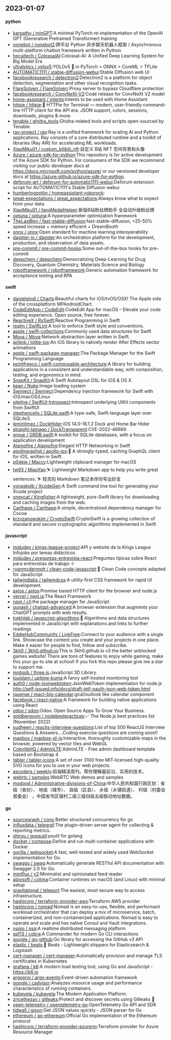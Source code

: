 ## 2023-01-07

#### python
* [karpathy / minGPT](https://github.com/karpathy/minGPT):A minimal PyTorch re-implementation of the OpenAI GPT (Generative Pretrained Transformer) training
* [nonebot / nonebot2](https://github.com/nonebot/nonebot2):跨平台 Python 异步聊天机器人框架 / Asynchronous multi-platform chatbot framework written in Python
* [hpcaitech / ColossalAI](https://github.com/hpcaitech/ColossalAI):Colossal-AI: A Unified Deep Learning System for Big Model Era
* [ultralytics / yolov5](https://github.com/ultralytics/yolov5):YOLOv5
🚀
in PyTorch > ONNX > CoreML > TFLite
* [AUTOMATIC1111 / stable-diffusion-webui](https://github.com/AUTOMATIC1111/stable-diffusion-webui):Stable Diffusion web UI
* [facebookresearch / detectron2](https://github.com/facebookresearch/detectron2):Detectron2 is a platform for object detection, segmentation and other visual recognition tasks.
* [FlareSolverr / FlareSolverr](https://github.com/FlareSolverr/FlareSolverr):Proxy server to bypass Cloudflare protection
* [facebookresearch / ConvNeXt-V2](https://github.com/facebookresearch/ConvNeXt-V2):Code release for ConvNeXt V2 model
* [home-assistant / intents](https://github.com/home-assistant/intents):Intents to be used with Home Assistant
* [httpie / httpie](https://github.com/httpie/httpie):🥧
HTTPie for Terminal — modern, user-friendly command-line HTTP client for the API era. JSON support, colors, sessions, downloads, plugins & more.
* [tenable / ghidra_tools](https://github.com/tenable/ghidra_tools):Ghidra-related tools and scripts open-sourced by Tenable.
* [ray-project / ray](https://github.com/ray-project/ray):Ray is a unified framework for scaling AI and Python applications. Ray consists of a core distributed runtime and a toolkit of libraries (Ray AIR) for accelerating ML workloads.
* [XiaoMiku01 / custom_bilibili_nft](https://github.com/XiaoMiku01/custom_bilibili_nft):自定义 B站 NFT 空间背景和头像
* [Azure / azure-sdk-for-python](https://github.com/Azure/azure-sdk-for-python):This repository is for active development of the Azure SDK for Python. For consumers of the SDK we recommend visiting our public developer docs at https://docs.microsoft.com/python/azure/ or our versioned developer docs at https://azure.github.io/azure-sdk-for-python.
* [deforum-art / deforum-for-automatic1111-webui](https://github.com/deforum-art/deforum-for-automatic1111-webui):Deforum extension script for AUTOMATIC1111's Stable Diffusion webui
* [humbertogontijo / homeassistant-roborock](https://github.com/humbertogontijo/homeassistant-roborock):
* [great-expectations / great_expectations](https://github.com/great-expectations/great_expectations):Always know what to expect from your data.
* [XiaoMiku01 / fansMedalHelper](https://github.com/XiaoMiku01/fansMedalHelper):新版B站粉丝牌助手 全自动升级粉丝牌
* [optuna / optuna](https://github.com/optuna/optuna):A hyperparameter optimization framework
* [TheLastBen / fast-stable-diffusion](https://github.com/TheLastBen/fast-stable-diffusion):fast-stable-diffusion, +25-50% speed increase + memory efficient + DreamBooth
* [onnx / onnx](https://github.com/onnx/onnx):Open standard for machine learning interoperability
* [dagster-io / dagster](https://github.com/dagster-io/dagster):An orchestration platform for the development, production, and observation of data assets.
* [pre-commit / pre-commit-hooks](https://github.com/pre-commit/pre-commit-hooks):Some out-of-the-box hooks for pre-commit
* [deepchem / deepchem](https://github.com/deepchem/deepchem):Democratizing Deep-Learning for Drug Discovery, Quantum Chemistry, Materials Science and Biology
* [robotframework / robotframework](https://github.com/robotframework/robotframework):Generic automation framework for acceptance testing and RPA

#### swift
* [danielgindi / Charts](https://github.com/danielgindi/Charts):Beautiful charts for iOS/tvOS/OSX! The Apple side of the crossplatform MPAndroidChart.
* [CodeEditApp / CodeEdit](https://github.com/CodeEditApp/CodeEdit):CodeEdit App for macOS – Elevate your code editing experience. Open source, free forever.
* [ReactiveX / RxSwift](https://github.com/ReactiveX/RxSwift):Reactive Programming in Swift
* [realm / SwiftLint](https://github.com/realm/SwiftLint):A tool to enforce Swift style and conventions.
* [apple / swift-collections](https://github.com/apple/swift-collections):Commonly used data structures for Swift
* [Moya / Moya](https://github.com/Moya/Moya):Network abstraction layer written in Swift.
* [airbnb / lottie-ios](https://github.com/airbnb/lottie-ios):An iOS library to natively render After Effects vector animations
* [apple / swift-package-manager](https://github.com/apple/swift-package-manager):The Package Manager for the Swift Programming Language
* [pointfreeco / swift-composable-architecture](https://github.com/pointfreeco/swift-composable-architecture):A library for building applications in a consistent and understandable way, with composition, testing, and ergonomics in mind.
* [SnapKit / SnapKit](https://github.com/SnapKit/SnapKit):A Swift Autolayout DSL for iOS & OS X
* [kean / Nuke](https://github.com/kean/Nuke):Image loading system
* [Swinject / Swinject](https://github.com/Swinject/Swinject):Dependency injection framework for Swift with iOS/macOS/Linux
* [siteline / SwiftUI-Introspect](https://github.com/siteline/SwiftUI-Introspect):Introspect underlying UIKit components from SwiftUI
* [stephencelis / SQLite.swift](https://github.com/stephencelis/SQLite.swift):A type-safe, Swift-language layer over SQLite3.
* [leminlimez / DockHider](https://github.com/leminlimez/DockHider):iOS 14.0-16.1.2 Dock and Home Bar Hider
* [straight-tamago / DockTransparent](https://github.com/straight-tamago/DockTransparent):CVE-2022-46689
* [groue / GRDB.swift](https://github.com/groue/GRDB.swift):A toolkit for SQLite databases, with a focus on application development
* [Alamofire / Alamofire](https://github.com/Alamofire/Alamofire):Elegant HTTP Networking in Swift
* [apollographql / apollo-ios](https://github.com/apollographql/apollo-ios):📱
A strongly-typed, caching GraphQL client for iOS, written in Swift.
* [p0deje / Maccy](https://github.com/p0deje/Maccy):Lightweight clipboard manager for macOS
* [tw93 / MiaoYan](https://github.com/tw93/MiaoYan):⛷
Lightweight Markdown app to help you write great sentences.
⛷
轻灵的 Markdown 笔记本伴你写出妙言
* [yonaskolb / XcodeGen](https://github.com/yonaskolb/XcodeGen):A Swift command line tool for generating your Xcode project
* [onevcat / Kingfisher](https://github.com/onevcat/Kingfisher):A lightweight, pure-Swift library for downloading and caching images from the web.
* [Carthage / Carthage](https://github.com/Carthage/Carthage):A simple, decentralized dependency manager for Cocoa
* [krzyzanowskim / CryptoSwift](https://github.com/krzyzanowskim/CryptoSwift):CryptoSwift is a growing collection of standard and secure cryptographic algorithms implemented in Swift

#### javascript
* [midudev / kings-league-project](https://github.com/midudev/kings-league-project):API y website de la Kings League Infojobs por temas didácticos
* [midudev / preguntas-entrevista-react](https://github.com/midudev/preguntas-entrevista-react):Preguntas típicas sobre React para entrevistas de trabajo
⚛️
* [ryanmcdermott / clean-code-javascript](https://github.com/ryanmcdermott/clean-code-javascript):🛁
Clean Code concepts adapted for JavaScript
* [tailwindlabs / tailwindcss](https://github.com/tailwindlabs/tailwindcss):A utility-first CSS framework for rapid UI development.
* [axios / axios](https://github.com/axios/axios):Promise based HTTP client for the browser and node.js
* [vercel / next.js](https://github.com/vercel/next.js):The React Framework
* [npm / cli](https://github.com/npm/cli):the package manager for JavaScript
* [qunash / chatgpt-advanced](https://github.com/qunash/chatgpt-advanced):A browser extension that augments your ChatGPT prompts with web results.
* [trekhleb / javascript-algorithms](https://github.com/trekhleb/javascript-algorithms):📝
Algorithms and data structures implemented in JavaScript with explanations and links to further readings
* [EddieHubCommunity / LinkFree](https://github.com/EddieHubCommunity/LinkFree):Connect to your audience with a single link. Showcase the content you create and your projects in one place. Make it easier for people to find, follow and subscribe.
* [3kh0 / 3kh0.github.io](https://github.com/3kh0/3kh0.github.io):This is 3kh0.github.io v3 the better unblocked games website! There are tons of features to enjoy while gaming, make this your go-to site at school! If you fork this repo please give me a star to support me.
* [mrdoob / three.js](https://github.com/mrdoob/three.js):JavaScript 3D Library.
* [louislam / uptime-kuma](https://github.com/louislam/uptime-kuma):A fancy self-hosted monitoring tool
* [auth0 / node-jsonwebtoken](https://github.com/auth0/node-jsonwebtoken):JsonWebToken implementation for node.js http://self-issued.info/docs/draft-ietf-oauth-json-web-token.html
* [jquense / react-big-calendar](https://github.com/jquense/react-big-calendar):gcal/outlook like calendar component
* [facebook / react-native](https://github.com/facebook/react-native):A framework for building native applications using React
* [odoo / odoo](https://github.com/odoo/odoo):Odoo. Open Source Apps To Grow Your Business.
* [goldbergyoni / nodebestpractices](https://github.com/goldbergyoni/nodebestpractices):✅
The Node.js best practices list (November 2022)
* [sudheerj / reactjs-interview-questions](https://github.com/sudheerj/reactjs-interview-questions):List of top 500 ReactJS Interview Questions & Answers....Coding exercise questions are coming soon!!
* [mapbox / mapbox-gl-js](https://github.com/mapbox/mapbox-gl-js):Interactive, thoroughly customizable maps in the browser, powered by vector tiles and WebGL
* [ColorlibHQ / AdminLTE](https://github.com/ColorlibHQ/AdminLTE):AdminLTE - Free admin dashboard template based on Bootstrap 4
* [tabler / tabler-icons](https://github.com/tabler/tabler-icons):A set of over 3100 free MIT-licensed high-quality SVG icons for you to use in your web projects.
* [ascoders / weekly](https://github.com/ascoders/weekly):前端精读周刊。帮你理解最前沿、实用的技术。
* [webrtc / samples](https://github.com/webrtc/samples):WebRTC Web demos and samples
* [modood / Administrative-divisions-of-China](https://github.com/modood/Administrative-divisions-of-China):中华人民共和国行政区划：省级（省份）、 地级（城市）、 县级（区县）、 乡级（乡镇街道）、 村级（村委会居委会） ，中国省市区镇村二级三级四级五级联动地址数据。

#### go
* [sourcegraph / conc](https://github.com/sourcegraph/conc):Better structured concurrency for go
* [influxdata / telegraf](https://github.com/influxdata/telegraf):The plugin-driven server agent for collecting & reporting metrics.
* [shirou / gopsutil](https://github.com/shirou/gopsutil):psutil for golang
* [docker / compose](https://github.com/docker/compose):Define and run multi-container applications with Docker
* [gorilla / websocket](https://github.com/gorilla/websocket):A fast, well-tested and widely used WebSocket implementation for Go.
* [swaggo / swag](https://github.com/swaggo/swag):Automatically generate RESTful API documentation with Swagger 2.0 for Go.
* [miniflux / v2](https://github.com/miniflux/v2):Minimalist and opinionated feed reader
* [abiosoft / colima](https://github.com/abiosoft/colima):Container runtimes on macOS (and Linux) with minimal setup
* [gravitational / teleport](https://github.com/gravitational/teleport):The easiest, most secure way to access infrastructure.
* [hashicorp / terraform-provider-aws](https://github.com/hashicorp/terraform-provider-aws):Terraform AWS provider
* [hashicorp / nomad](https://github.com/hashicorp/nomad):Nomad is an easy-to-use, flexible, and performant workload orchestrator that can deploy a mix of microservice, batch, containerized, and non-containerized applications. Nomad is easy to operate and scale and has native Consul and Vault integrations.
* [nsqio / nsq](https://github.com/nsqio/nsq):A realtime distributed messaging platform
* [spf13 / cobra](https://github.com/spf13/cobra):A Commander for modern Go CLI interactions
* [google / go-github](https://github.com/google/go-github):Go library for accessing the GitHub v3 API
* [elastic / beats](https://github.com/elastic/beats):🐠
Beats - Lightweight shippers for Elasticsearch & Logstash
* [cert-manager / cert-manager](https://github.com/cert-manager/cert-manager):Automatically provision and manage TLS certificates in Kubernetes
* [grafana / k6](https://github.com/grafana/k6):A modern load testing tool, using Go and JavaScript - https://k6.io
* [argoproj / argo-events](https://github.com/argoproj/argo-events):Event-driven automation framework
* [google / cadvisor](https://github.com/google/cadvisor):Analyzes resource usage and performance characteristics of running containers.
* [kubevela / kubevela](https://github.com/kubevela/kubevela):The Modern Application Platform.
* [zricethezav / gitleaks](https://github.com/zricethezav/gitleaks):Protect and discover secrets using Gitleaks
🔑
* [open-telemetry / opentelemetry-go](https://github.com/open-telemetry/opentelemetry-go):OpenTelemetry Go API and SDK
* [tidwall / gjson](https://github.com/tidwall/gjson):Get JSON values quickly - JSON parser for Go
* [ethereum / go-ethereum](https://github.com/ethereum/go-ethereum):Official Go implementation of the Ethereum protocol
* [hashicorp / terraform-provider-azurerm](https://github.com/hashicorp/terraform-provider-azurerm):Terraform provider for Azure Resource Manager
